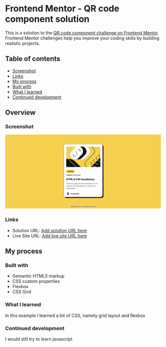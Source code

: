 # Frontend Mentor - QR code component solution

This is a solution to the [QR code component challenge on Frontend Mentor](https://www.frontendmentor.io/challenges/qr-code-component-iux_sIO_H). Frontend Mentor challenges help you improve your coding skills by building realistic projects. 

## Table of contents
- [Screenshot](#screenshot)
- [Links](#links)
- [My process](#my-process)
- [Built with](#built-with)
- [What I learned](#what-i-learned)
- [Continued development](#continued-development)

## Overview

### Screenshot

![](./screenshot.jpg)

### Links

- Solution URL: [Add solution URL here](https://github.com/Alex-Milton/QR_code_component.git)
- Live Site URL: [Add live site URL here](https://alex-milton.github.io/QR_code_component/)

## My process

### Built with

- Semantic HTML5 markup
- CSS custom properties
- Flexbox
- CSS Grid

### What I learned

In this example I learned a bit of CSS, namely grid layout and flexbox

### Continued development

I would still try to learn javascript 

